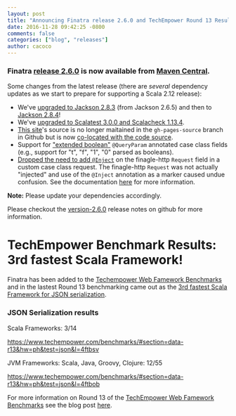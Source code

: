 ```yaml
---
layout: post
title: "Announcing Finatra release 2.6.0 and TechEmpower Round 13 Results!"
date: 2016-11-28 09:42:25 -0800
comments: false
categories: ["blog", "releases"]
author: cacoco
---
```


###  Finatra [release 2.6.0](https://github.com/twitter/finatra/releases/tag/version-2.6.0) is now available from [Maven Central][maven-central].

Some changes from the latest release (there are *several* dependency updates as we start to prepare for supporting a Scala 2.12 release):

- We've [upgraded to Jackson 2.8.3](https://github.com/twitter/finatra/commit/e8e7837a9c79f67dac40ce21ef361104edcf99d7) (from Jackson 2.6.5) and then to [Jackson 2.8.4](https://github.com/twitter/finatra/commit/c88584586eeb1350b84e471f322355f1c97bfd7e)!
- We've [upgraded to Scalatest 3.0.0 and Scalacheck 1.13.4](https://github.com/twitter/finatra/commit/c070bcfc4617332eb38bc0ce65f5744fb6670c92). 
- [This site](http://twitter.github.io/finatra/)'s source is no longer maitained in the `gh-pages-source` branch in Github but is now [co-located with the code source](https://github.com/twitter/finatra/commit/0b40f562d5ca5bb2010581b398aaab9daf3755c5).
- Support for ["extended boolean"](https://github.com/twitter/finatra/commit/5e6c852e44e680e5cd240432c5179ae2eb06e1f9) `@QueryParam` annotated case class fields (e.g., support for "t", "f", "1", "0" parsed as booleans).
- [Dropped the need to add `@Inject`](https://github.com/twitter/finatra/commit/5446b62909472fd348d9e8ffc098c1343ab3c559) on the finagle-http `Request` field in a custom case class request. The finagle-http `Request` was not actually "injected" and use of the `@Inject` annotation as a marker caused undue confusion. See the documentation [here](http://twitter.github.io/finatra/user-guide/build-new-http-server/controller.html#requests) for more information.

**Note:** Please update your dependencies accordingly.

Please checkout the [version-2.6.0](https://github.com/twitter/finatra/releases/tag/version-2.6.0) release notes on github for more information.

TechEmpower Benchmark Results: 3rd fastest Scala Framework!
=================================================================

Finatra has been added to the [Techempower Web Famework Benchmarks](https://www.techempower.com/benchmarks/) and in the lastest Round 13 benchmarking came out as the [3rd fastest Scala Framework for JSON serialization](https://www.techempower.com/benchmarks/#section=data-r13&hw=ph&test=json&l=4ftbsv).

### JSON Serialization results

Scala Frameworks: 3/14

https://www.techempower.com/benchmarks/#section=data-r13&hw=ph&test=json&l=4ftbsv

JVM Frameworks: Scala, Java, Groovy, Clojure: 12/55

https://www.techempower.com/benchmarks/#section=data-r13&hw=ph&test=json&l=4ftbob

For more information on Round 13 of the [TechEmpower Web Famework Benchmarks](https://www.techempower.com/benchmarks/) see the blog post [here](https://www.techempower.com/blog/2016/11/16/framework-benchmarks-round-13/).

[maven-central]: http://search.maven.org/#search%7Cga%7C1%7Cg%3A%22com.twitter%22%20AND%20(a%3A%22finatra-http_2.11%22%20OR%20a%3A%22finatra-thrift_2.11%22)%20AND%20v%3A%222.6.0%22

